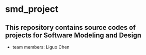# smd_project
## This repository contains source codes of projects for Software Modeling and Design
- team members: Liguo Chen
